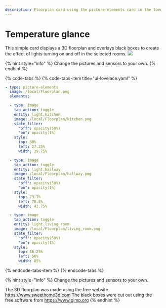 ```yaml
---
description: Floorplan card using the picture-elements card in the lovelace ui.
---
```


# Temperature glance
This simple card displays a 3D floorplan and overlays black boxes to create the effect of lights turning on and off in the selected rooms.
![](../.gitbook/assets/floorplan.gif)

{% hint style="info" %}
Change the pictures and sensors to your own.
{% endhint %}

{% code-tabs %}
{% code-tabs-item title="ui-lovelace.yaml" %}
```yaml
- type: picture-elements
  image: /local/Floorplan.png
  elements:

  - type: image
    tap_action: toggle
    entity: light.kitchen
    image: /local/Floorplan/kitchen.png
    state_filter:
      "off": opacity(50%)
      "on": opacity(1%)
    style:
      top: 80%
      left: 27.25%
      width: 39.75%

  - type: image
    tap_action: toggle
    entity: light.hallway
    image: /local/Floorplan/hallway.png
    state_filter:
      "off": opacity(50%)
      "on": opacity(1%)
    style:
      top: 73.7%
      left: 70.5%
      width: 43.75%

  - type: image
    tap_action: toggle
    entity: light.living_room
    image: /local/Floorplan/living_room.png
    state_filter:
      "off": opacity(50%)
      "on": opacity(1%)
    style:
      top: 36.25%
      left: 50%
      width: 85%

```
{% endcode-tabs-item %}
{% endcode-tabs %}

{% hint style="info" %}
Change the pictures and sensors to your own.

The 3D floorplan was made using the free website https://www.sweethome3d.com
The black boxes were cut out using the free software from https://www.gimp.org
{% endhint %}